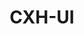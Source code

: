 ---
title: CXH-UI
hero:
  title: CXH-UI
  desc: 文档站点基于 dumi 生成
  actions:
    - text: 快速上手
      link: /getting-started
    - text: 组件
      link: /components/alert
footer: Open-source MIT Licensed | Copyright © 2023<br />Powered by [dumi](https://d.umijs.org)
---